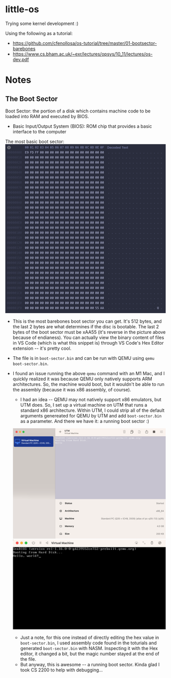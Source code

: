 # little-os

Trying some kernel development :)

Using the following as a tutorial:
- https://github.com/cfenollosa/os-tutorial/tree/master/01-bootsector-barebones
- https://www.cs.bham.ac.uk/~exr/lectures/opsys/10_11/lectures/os-dev.pdf

# Notes
## The Boot Sector

Boot Sector: the portion of a disk which contains machine code to be loaded into RAM and executed by BIOS.
- Basic Input/Output System (BIOS): ROM chip that provides a basic interface to the computer

The most basic boot sector:
![image](media/basic-boot-sector.png)

- This is the most barebones boot sector you can get. It's 512 bytes, and the last 2 bytes are what determines if the disc is bootable. The last 2 bytes of the boot sector must be xAA55 (it's reverse in the picture above because of endianess). You can actually view the binary content of files in VS Code (which is what this snippet is) through VS Code's Hex Editor extension -- it's pretty cool.
- The file is in `boot-sector.bin` and can be run with QEMU using `qemu boot-sector.bin`.
- I found an issue running the above `qemu` command with an M1 Mac, and I quickly realized it was because QEMU only natively supports ARM architectures. So, the machine would boot, but it wouldn't be able to run the assembly (because it was x86 assembly, of course).
  - I had an idea -- QEMU may not natively support x86 emulators, but UTM does. So, I set up a virtual machine on UTM that runs a standard x86 architecture. Within UTM, I could strip all of the default arguments genereated for QEMU by UTM and add `boot-sector.bin` as a parameter. And there we have it: a running boot sector :)

  ![image](media/vm-working.png)
  ![image](media/boot-sector-running.png)

  - Just a note, for this one instead of directly editing the hex value in `boot-sector.bin`, I used assembly code found in the toturials and generated `boot-sector.bin` with NASM. Inspecting it with the Hex editor, it changed a bit, but the magic number stayed at the end of the file.
  - But anyway, this is awesome -- a running boot sector. Kinda glad I took CS 2200 to help with debugging...
